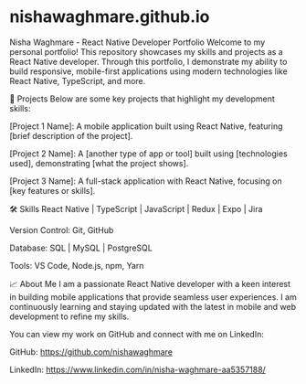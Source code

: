 # nishawaghmare.github.io
Nisha Waghmare - React Native Developer Portfolio
Welcome to my personal portfolio! This repository showcases my skills and projects as a React Native developer. Through this portfolio, I demonstrate my ability to build responsive, mobile-first applications using modern technologies like React Native, TypeScript, and more.

🚀 Projects
Below are some key projects that highlight my development skills:

[Project 1 Name]: A mobile application built using React Native, featuring [brief description of the project].

[Project 2 Name]: A [another type of app or tool] built using [technologies used], demonstrating [what the project shows].

[Project 3 Name]: A full-stack application with React Native, focusing on [key features or skills].

🛠 Skills
React Native | TypeScript | JavaScript | Redux | Expo | Jira

Version Control: Git, GitHub

Database: SQL | MySQL | PostgreSQL

Tools: VS Code, Node.js, npm, Yarn

📈 About Me
I am a passionate React Native developer with a keen interest in building mobile applications that provide seamless user experiences. I am continuously learning and staying updated with the latest in mobile and web development to refine my skills.

You can view my work on GitHub and connect with me on LinkedIn:

GitHub: https://github.com/nishawaghmare

LinkedIn: https://www.linkedin.com/in/nisha-waghmare-aa5357188/
